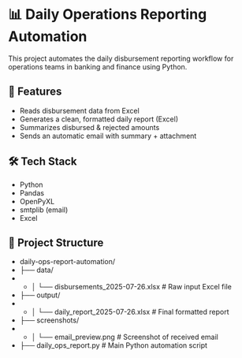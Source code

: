 # 📊 Daily Operations Reporting Automation

This project automates the daily disbursement reporting workflow for operations teams in banking and finance using Python.

## 🚀 Features
- Reads disbursement data from Excel
- Generates a clean, formatted daily report (Excel)
- Summarizes disbursed & rejected amounts
- Sends an automatic email with summary + attachment

## 🛠 Tech Stack
- Python
- Pandas
- OpenPyXL
- smtplib (email)
- Excel

## 📁 Project Structure
- daily-ops-report-automation/
- ├── data/
- - │ └── disbursements_2025-07-26.xlsx # Raw input Excel file
- ├── output/
- - │ └── daily_report_2025-07-26.xlsx # Final formatted report
- ├── screenshots/
- - │ └── email_preview.png # Screenshot of received email
- ├── daily_ops_report.py # Main Python automation script
